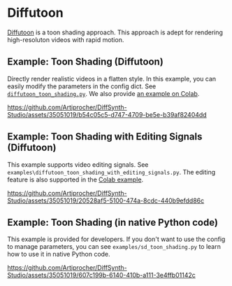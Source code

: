 # Diffutoon

[Diffutoon](https://arxiv.org/abs/2401.16224) is a toon shading approach. This approach is adept for rendering high-resoluton videos with rapid motion.

## Example: Toon Shading (Diffutoon)

Directly render realistic videos in a flatten style. In this example, you can easily modify the parameters in the config dict. See [`diffutoon_toon_shading.py`](./diffutoon_toon_shading.py). We also provide [an example on Colab](https://colab.research.google.com/github/Artiprocher/DiffSynth-Studio/blob/main/examples/Diffutoon.ipynb).

https://github.com/Artiprocher/DiffSynth-Studio/assets/35051019/b54c05c5-d747-4709-be5e-b39af82404dd

## Example: Toon Shading with Editing Signals (Diffutoon)

This example supports video editing signals. See `examples\diffutoon_toon_shading_with_editing_signals.py`. The editing feature is also supported in the [Colab example](https://colab.research.google.com/github/Artiprocher/DiffSynth-Studio/blob/main/examples/Diffutoon/Diffutoon.ipynb).

https://github.com/Artiprocher/DiffSynth-Studio/assets/35051019/20528af5-5100-474a-8cdc-440b9efdd86c

## Example: Toon Shading (in native Python code)

This example is provided for developers. If you don't want to use the config to manage parameters, you can see `examples/sd_toon_shading.py` to learn how to use it in native Python code.

https://github.com/Artiprocher/DiffSynth-Studio/assets/35051019/607c199b-6140-410b-a111-3e4ffb01142c
